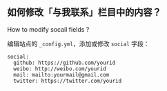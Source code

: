 ## 如何修改「与我联系」栏目中的内容？
How to modify socail fields ?

编辑站点的 `_config.yml`，添加或修改 `social` 字段：
```
social:
  github: https://github.com/yourid
  weibo: http://weibo.com/yourid
  mail: mailto:yourmail@gmail.com
  twitter: https://twitter.com/yourid
```